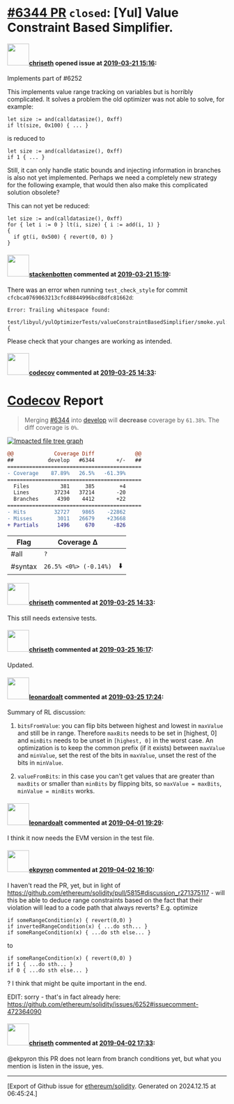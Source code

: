 # [\#6344 PR](https://github.com/ethereum/solidity/pull/6344) `closed`: [Yul] Value Constraint Based Simplifier.

#### <img src="https://avatars.githubusercontent.com/u/9073706?v=4" width="50">[chriseth](https://github.com/chriseth) opened issue at [2019-03-21 15:16](https://github.com/ethereum/solidity/pull/6344):

Implements part of #6252 

This implements value range tracking on variables but is horribly complicated. It solves a problem the old optimizer was not able to solve, for example:

```
let size := and(calldatasize(), 0xff)
if lt(size, 0x100) { ... }
```

is reduced to 

```
let size := and(calldatasize(), 0xff)
if 1 { ... }
```


Still, it can only handle static bounds and injecting information in branches is also not yet implemented. Perhaps we need a completely new strategy for the following example, that would then also make this complicated solution obsolete?

This can not yet be reduced:
```
let size := and(calldatasize(), 0xff)
for { let i := 0 } lt(i, size) { i := add(i, 1) }
{
  if gt(i, 0x500) { revert(0, 0) }
}
```

#### <img src="https://avatars.githubusercontent.com/u/44874361?v=4" width="50">[stackenbotten](https://github.com/stackenbotten) commented at [2019-03-21 15:19](https://github.com/ethereum/solidity/pull/6344#issuecomment-475272697):

There was an error when running `test_check_style` for commit `cfcbca0769063213cfcd8844996bcd8dfc81662d`:
```
Error: Trailing whitespace found:
 test/libyul/yulOptimizerTests/valueConstraintBasedSimplifier/smoke.yul:1:{ 

```
Please check that your changes are working as intended.

#### <img src="https://avatars.githubusercontent.com/in/254?v=4" width="50">[codecov](https://github.com/apps/codecov) commented at [2019-03-25 14:33](https://github.com/ethereum/solidity/pull/6344#issuecomment-476223143):

# [Codecov](https://codecov.io/gh/ethereum/solidity/pull/6344?src=pr&el=h1) Report
> Merging [#6344](https://codecov.io/gh/ethereum/solidity/pull/6344?src=pr&el=desc) into [develop](https://codecov.io/gh/ethereum/solidity/commit/dce27bb4521e530c7b36c82c504a7b3cd26be3f9?src=pr&el=desc) will **decrease** coverage by `61.38%`.
> The diff coverage is `0%`.

[![Impacted file tree graph](https://codecov.io/gh/ethereum/solidity/pull/6344/graphs/tree.svg?width=650&token=87PGzVEwU0&height=150&src=pr)](https://codecov.io/gh/ethereum/solidity/pull/6344?src=pr&el=tree)

```diff
@@             Coverage Diff             @@
##           develop   #6344       +/-   ##
===========================================
- Coverage    87.89%   26.5%   -61.39%     
===========================================
  Files          381     385        +4     
  Lines        37234   37214       -20     
  Branches      4390    4412       +22     
===========================================
- Hits         32727    9865    -22862     
- Misses        3011   26679    +23668     
+ Partials      1496     670      -826
```

| Flag | Coverage Δ | |
|---|---|---|
| #all | `?` | |
| #syntax | `26.5% <0%> (-0.14%)` | :arrow_down: |

#### <img src="https://avatars.githubusercontent.com/u/9073706?v=4" width="50">[chriseth](https://github.com/chriseth) commented at [2019-03-25 14:33](https://github.com/ethereum/solidity/pull/6344#issuecomment-476223205):

This still needs extensive tests.

#### <img src="https://avatars.githubusercontent.com/u/9073706?v=4" width="50">[chriseth](https://github.com/chriseth) commented at [2019-03-25 16:17](https://github.com/ethereum/solidity/pull/6344#issuecomment-476270278):

Updated.

#### <img src="https://avatars.githubusercontent.com/u/504195?u=ce2facd14af9fd474ebff49f0d44891f56f7500f&v=4" width="50">[leonardoalt](https://github.com/leonardoalt) commented at [2019-03-25 17:24](https://github.com/ethereum/solidity/pull/6344#issuecomment-476298663):

Summary of RL discussion:

1. `bitsFromValue`: you can flip bits between highest and lowest in `maxValue` and still be in range. Therefore `maxBits` needs to be set in [highest, 0] and `minBits` needs to be unset in `[highest, 0]` in the worst case. An optimization is to keep the common prefix (if it exists) between `maxValue` and `minValue`, set the rest of the bits in `maxValue`, unset the rest of the bits in `minValue`.

2. `valueFromBits`: in this case you can't get values that are greater than `maxBits` or smaller than `minBits` by flipping bits, so `maxValue = maxBits`, `minValue = minBits` works.

#### <img src="https://avatars.githubusercontent.com/u/504195?u=ce2facd14af9fd474ebff49f0d44891f56f7500f&v=4" width="50">[leonardoalt](https://github.com/leonardoalt) commented at [2019-04-01 19:29](https://github.com/ethereum/solidity/pull/6344#issuecomment-478713450):

I think it now needs the EVM version in the test file.

#### <img src="https://avatars.githubusercontent.com/u/1347491?v=4" width="50">[ekpyron](https://github.com/ekpyron) commented at [2019-04-02 16:10](https://github.com/ethereum/solidity/pull/6344#issuecomment-479072206):

I haven't read the PR, yet, but in light of https://github.com/ethereum/solidity/pull/5815#discussion_r271375117 - will this be able to deduce range constraints based on the fact that their violation will lead to a code path that always reverts? E.g. optimize
```
if someRangeCondition(x) { revert(0,0) }
if invertedRangeCondition(x) { ...do sth... }
if someRangeCondition(x) { ...do sth else... }
```
to
```
if someRangeCondition(x) { revert(0,0) }
if 1 { ...do sth... }
if 0 { ...do sth else... }
```
?
I think that might be quite important in the end.

EDIT: sorry - that's in fact already here: https://github.com/ethereum/solidity/issues/6252#issuecomment-472364090

#### <img src="https://avatars.githubusercontent.com/u/9073706?v=4" width="50">[chriseth](https://github.com/chriseth) commented at [2019-04-02 17:33](https://github.com/ethereum/solidity/pull/6344#issuecomment-479109900):

@ekpyron this PR does not learn from branch conditions yet, but what you mention is listen in the issue, yes.


-------------------------------------------------------------------------------



[Export of Github issue for [ethereum/solidity](https://github.com/ethereum/solidity). Generated on 2024.12.15 at 06:45:24.]
